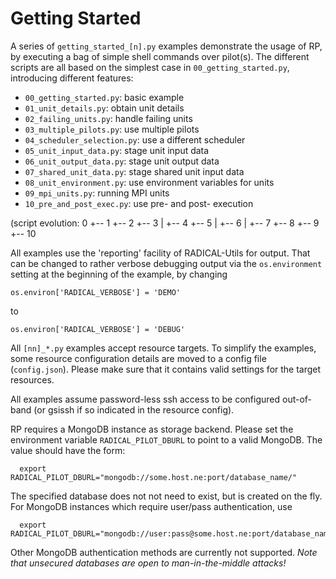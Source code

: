 
Getting Started
===============

A series of `getting_started_[n].py` examples demonstrate the usage of RP, by
executing a bag of simple shell commands over pilot(s).  The different scripts
are all based on the simplest case in `00_getting_started.py`, introducing
different features:

* `00_getting_started.py`: basic example
* `01_unit_details.py`: obtain unit details
* `02_failing_units.py`: handle failing units
* `03_multiple_pilots.py`: use multiple pilots
* `04_scheduler_selection.py`: use a different scheduler
* `05_unit_input_data.py`: stage unit input data
* `06_unit_output_data.py`: stage unit output data
* `07_shared_unit_data.py`: stage shared unit input data
* `08_unit_environment.py`: use environment variables for units
* `09_mpi_units.py`: running MPI units
* `10_pre_and_post_exec.py`: use pre- and post- execution

(script evolution:
 0
 +-- 1
     +-- 2
     +-- 3
     |   +-- 4
     +-- 5
     |   +-- 6
     |   +-- 7
     +-- 8
     +-- 9
     +-- 10
  

All examples use the 'reporting' facility of RADICAL-Utils for output.  That can
be changed to rather verbose debugging output via the `os.environment` setting
at the beginning of the example, by changing

```
os.environ['RADICAL_VERBOSE'] = 'DEMO'
```

to

```
os.environ['RADICAL_VERBOSE'] = 'DEBUG'
```

All `[nn]_*.py` examples accept resource targets.  To simplify the
examples, some resource configuration details are moved to a config file
(`config.json`).  Please make sure that it contains valid settings for the
target resources.

All examples assume password-less ssh access to be configured out-of-band (or
gsissh if so indicated in the resource config).

RP requires a MongoDB instance as storage backend.  Please set the environment
variable `RADICAL_PILOT_DBURL` to point to a valid MongoDB.  The value should
have the form:

```
  export RADICAL_PILOT_DBURL="mongodb://some.host.ne:port/database_name/"
```

The specified database does not not need to exist, but is created on the fly.
For MongoDB instances which require user/pass authentication, use

```
  export RADICAL_PILOT_DBURL="mongodb://user:pass@some.host.ne:port/database_name/"
```

Other MongoDB authentication methods are currently not supported.  *Note that
unsecured databases are open to man-in-the-middle attacks!*


